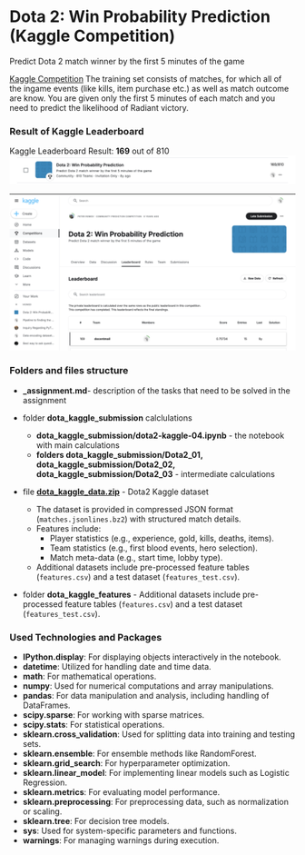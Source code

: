 # Dota 2: Win Probability Prediction (Kaggle Competition)

Predict Dota 2 match winner by the first 5 minutes of the game

[Kaggle Competition](https://www.kaggle.com/competitions/dota-2-win-probability-prediction/overview)
The training set consists of matches, for which all of the ingame events (like kills, item purchase etc.) as well as match outcome are know. You are given only the first 5 minutes of each match and you need to predict the likelihood of Radiant victory.



### Result of Kaggle Leaderboard
Kaggle Leaderboard Result: **169** out of 810 
![alt text](_readme001.png)

![Kaggle Leaderboard](_readme002.png)

### Folders and files structure
- **_assignment.md**- description of the tasks that need to be solved in the assignment
- folder **dota_kaggle_submission** calclulations
  - **dota_kaggle_submission/dota2-kaggle-04.ipynb** - the notebook with main calculations
  - **folders dota_kaggle_submission/Dota2_01, dota_kaggle_submission/Dota2_02, dota_kaggle_submission/Dota2_03** - intermediate calculations

- file **[dota_kaggle_data.zip](https://www.kaggle.com/competitions/dota-2-win-probability-prediction/data)** - Dota2 Kaggle dataset 
  - The dataset is provided in compressed JSON format (`matches.jsonlines.bz2`) with structured match details.
  - Features include:
    - Player statistics (e.g., experience, gold, kills, deaths, items).
    - Team statistics (e.g., first blood events, hero selection).
    - Match meta-data (e.g., start time, lobby type).
  - Additional datasets include pre-processed feature tables (`features.csv`) and a test dataset (`features_test.csv`).

- folder **dota_kaggle_features** - Additional datasets include pre-processed feature tables (`features.csv`) and a test dataset (`features_test.csv`).


### Used Technologies and Packages

- **IPython.display**: For displaying objects interactively in the notebook.
- **datetime**: Utilized for handling date and time data.
- **math**: For mathematical operations.
- **numpy**: Used for numerical computations and array manipulations.
- **pandas**: For data manipulation and analysis, including handling of DataFrames.
- **scipy.sparse**: For working with sparse matrices.
- **scipy.stats**: For statistical operations.
- **sklearn.cross_validation**: Used for splitting data into training and testing sets.
- **sklearn.ensemble**: For ensemble methods like RandomForest.
- **sklearn.grid_search**: For hyperparameter optimization.
- **sklearn.linear_model**: For implementing linear models such as Logistic Regression.
- **sklearn.metrics**: For evaluating model performance.
- **sklearn.preprocessing**: For preprocessing data, such as normalization or scaling.
- **sklearn.tree**: For decision tree models.
- **sys**: Used for system-specific parameters and functions.
- **warnings**: For managing warnings during execution.




